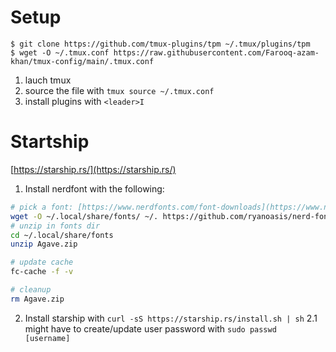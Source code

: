 # Setup 
```
$ git clone https://github.com/tmux-plugins/tpm ~/.tmux/plugins/tpm
$ wget -O ~/.tmux.conf https://raw.githubusercontent.com/Farooq-azam-khan/tmux-config/main/.tmux.conf 
```
1. lauch tmux
2. source the file with `tmux source ~/.tmux.conf`
3. install plugins with `<leader>I`


# Startship
[https://starship.rs/](https://starship.rs/)
1. Install nerdfont with the following: 
```bash
# pick a font: [https://www.nerdfonts.com/font-downloads](https://www.nerdfonts.com/font-downloads)
wget -O ~/.local/share/fonts/ ~/. https://github.com/ryanoasis/nerd-fonts/releases/download/v3.2.1/Agave.zip
# unzip in fonts dir 
cd ~/.local/share/fonts
unzip Agave.zip

# update cache 
fc-cache -f -v

# cleanup
rm Agave.zip
```

2. Install starship with `curl -sS https://starship.rs/install.sh | sh`
2.1 might have to create/update user password with `sudo passwd [username]` 
